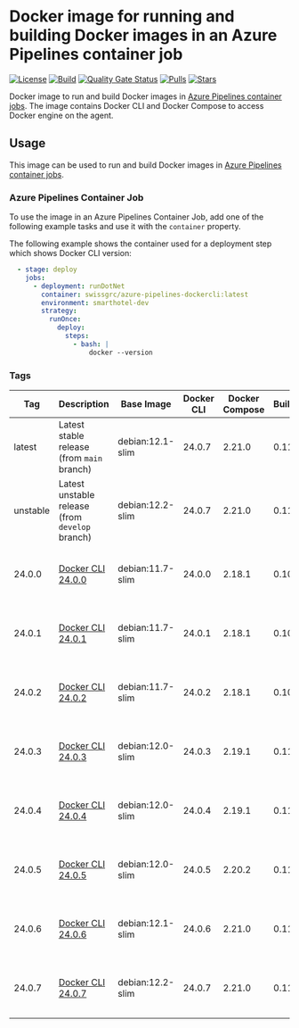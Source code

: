 # Docker image for running and building Docker images in an Azure Pipelines container job

<!-- markdownlint-disable MD013 -->
[![License](https://img.shields.io/badge/license-MIT-blue.svg?style=flat-square)](https://github.com/swissgrc/docker-azure-pipelines-dockercli/blob/main/LICENSE) [![Build](https://img.shields.io/github/actions/workflow/status/swissgrc/docker-azure-pipelines-dockercli/publish.yml?branch=develop&style=flat-square)](https://github.com/swissgrc/docker-azure-pipelines-dockercli/actions/workflows/publish.yml) [![Quality Gate Status](https://sonarcloud.io/api/project_badges/measure?project=swissgrc_docker-azure-pipelines-dockercli&metric=alert_status)](https://sonarcloud.io/summary/new_code?id=swissgrc_docker-azure-pipelines-dockercli) [![Pulls](https://img.shields.io/docker/pulls/swissgrc/azure-pipelines-dockercli.svg?style=flat-square)](https://hub.docker.com/r/swissgrc/azure-pipelines-dockercli) [![Stars](https://img.shields.io/docker/stars/swissgrc/azure-pipelines-dockercli.svg?style=flat-square)](https://hub.docker.com/r/swissgrc/azure-pipelines-dockercli)
<!-- markdownlint-restore -->

Docker image to run and build Docker images in [Azure Pipelines container jobs].
The image contains Docker CLI and Docker Compose to access Docker engine on the agent.

## Usage

This image can be used to run and build Docker images in [Azure Pipelines container jobs].

### Azure Pipelines Container Job

To use the image in an Azure Pipelines Container Job, add one of the following example tasks and use it with the `container` property.

The following example shows the container used for a deployment step which shows Docker CLI version:

```yaml
  - stage: deploy
    jobs:
      - deployment: runDotNet
        container: swissgrc/azure-pipelines-dockercli:latest
        environment: smarthotel-dev
        strategy:
          runOnce:
            deploy:
              steps:
                - bash: |
                    docker --version
```

### Tags

| Tag        | Description                                                                  | Base Image       | Docker CLI | Docker Compose | BuildX | Size                                                                                                                               |
|------------|------------------------------------------------------------------------------|------------------|------------|----------------|--------|------------------------------------------------------------------------------------------------------------------------------------|
| latest     | Latest stable release (from `main` branch)                                   | debian:12.1-slim | 24.0.7     | 2.21.0         | 0.11.2 | ![Docker Image Size (tag)](https://img.shields.io/docker/image-size/swissgrc/azure-pipelines-dockercli/latest?style=flat-square)   |
| unstable   | Latest unstable release (from `develop` branch)                              | debian:12.2-slim | 24.0.7     | 2.21.0         | 0.11.2 | ![Docker Image Size (tag)](https://img.shields.io/docker/image-size/swissgrc/azure-pipelines-dockercli/unstable?style=flat-square) |
| 24.0.0     | [Docker CLI 24.0.0](https://docs.docker.com/engine/release-notes/24.0/#2400) | debian:11.7-slim | 24.0.0     | 2.18.1         | 0.10.4 | ![Docker Image Size (tag)](https://img.shields.io/docker/image-size/swissgrc/azure-pipelines-dockercli/24.0.0?style=flat-square)   |
| 24.0.1     | [Docker CLI 24.0.1](https://docs.docker.com/engine/release-notes/24.0/#2401) | debian:11.7-slim | 24.0.1     | 2.18.1         | 0.10.4 | ![Docker Image Size (tag)](https://img.shields.io/docker/image-size/swissgrc/azure-pipelines-dockercli/24.0.1?style=flat-square)   |
| 24.0.2     | [Docker CLI 24.0.2](https://docs.docker.com/engine/release-notes/24.0/#2402) | debian:11.7-slim | 24.0.2     | 2.18.1         | 0.10.5 | ![Docker Image Size (tag)](https://img.shields.io/docker/image-size/swissgrc/azure-pipelines-dockercli/24.0.2?style=flat-square)   |
| 24.0.3     | [Docker CLI 24.0.3](https://docs.docker.com/engine/release-notes/24.0/#2403) | debian:12.0-slim | 24.0.3     | 2.19.1         | 0.11.1 | ![Docker Image Size (tag)](https://img.shields.io/docker/image-size/swissgrc/azure-pipelines-dockercli/24.0.3?style=flat-square)   |
| 24.0.4     | [Docker CLI 24.0.4](https://docs.docker.com/engine/release-notes/24.0/#2404) | debian:12.0-slim | 24.0.4     | 2.19.1         | 0.11.1 | ![Docker Image Size (tag)](https://img.shields.io/docker/image-size/swissgrc/azure-pipelines-dockercli/24.0.4?style=flat-square)   |
| 24.0.5     | [Docker CLI 24.0.5](https://docs.docker.com/engine/release-notes/24.0/#2405) | debian:12.0-slim | 24.0.5     | 2.20.2         | 0.11.2 | ![Docker Image Size (tag)](https://img.shields.io/docker/image-size/swissgrc/azure-pipelines-dockercli/24.0.5?style=flat-square)   |
| 24.0.6     | [Docker CLI 24.0.6](https://docs.docker.com/engine/release-notes/24.0/#2406) | debian:12.1-slim | 24.0.6     | 2.21.0         | 0.11.2 | ![Docker Image Size (tag)](https://img.shields.io/docker/image-size/swissgrc/azure-pipelines-dockercli/24.0.6?style=flat-square)   |
| 24.0.7     | [Docker CLI 24.0.7](https://docs.docker.com/engine/release-notes/24.0/#2407) | debian:12.2-slim | 24.0.7     | 2.21.0         | 0.11.2 | ![Docker Image Size (tag)](https://img.shields.io/docker/image-size/swissgrc/azure-pipelines-dockercli/24.0.7?style=flat-square)   |

[Azure Pipelines container jobs]: https://docs.microsoft.com/en-us/azure/devops/pipelines/process/container-phases
